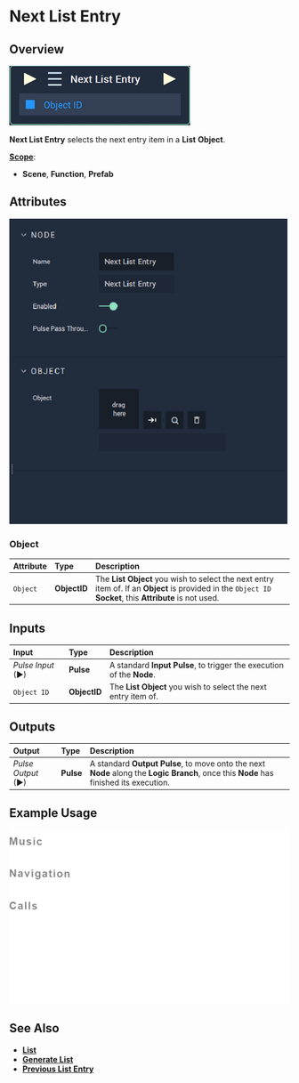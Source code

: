 # Next List Entry

## Overview

![The Next List Entry Node.](../../../.gitbook/assets/node-next-list-entry.png)

**Next List Entry** selects the next entry item in a **List** **Object**.

[**Scope**](../overview.md#scopes):
*  **Scene**, **Function**, **Prefab**

## Attributes

![The Next List Entry Node Attributes.](../../../.gitbook/assets/node-next-list-entry-attr.png)

### Object

| Attribute | Type | Description |
| :--- | :--- | :--- |
| `Object` | **ObjectID** | The **List** **Object** you wish to select the next entry item of. If an **Object** is provided in the `Object ID` **Socket**, this **Attribute** is not used. |

## Inputs

| Input | Type | Description |
| :--- | :--- | :--- |
| _Pulse Input_ \(►\) | **Pulse** | A standard **Input Pulse**, to trigger the execution of the **Node**. |
| `Object ID` | **ObjectID** | The **List** **Object** you wish to select the next entry item of. |

## Outputs

| Output | Type | Description |
| :--- | :--- | :--- |
| _Pulse Output_ \(►\) | **Pulse** | A standard **Output Pulse**, to move onto the next **Node** along the **Logic Branch**, once this **Node** has finished its execution. |

## Example Usage

![The Next List Entry Usage](../../../.gitbook/assets/next-list-entry.gif)

## See Also

* [**List**](../../../objects-and-types/scene-objects/list-widget.md)
* [**Generate List**](generate-list.md)
* [**Previous List Entry**](previous-list-entry.md)

